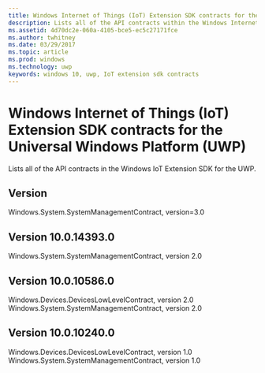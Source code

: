 ```yaml
---
title: Windows Internet of Things (IoT) Extension SDK contracts for the Universal Windows Platform (UWP)
description: Lists all of the API contracts within the Windows Internet of Things Extension SDK for the Universal Windows Platform.
ms.assetid: 4d70dc2e-060a-4105-bce5-ec5c27171fce
ms.author: twhitney
ms.date: 03/29/2017
ms.topic: article
ms.prod: windows
ms.technology: uwp
keywords: windows 10, uwp, IoT extension sdk contracts
---
```

# Windows Internet of Things (IoT) Extension SDK contracts for the Universal Windows Platform (UWP)

Lists all of the API contracts in the Windows IoT Extension SDK for the UWP.

## Version <TBD>

Windows.System.SystemManagementContract, version=3.0

## Version 10.0.14393.0

Windows.System.SystemManagementContract, version 2.0

## Version 10.0.10586.0

Windows.Devices.DevicesLowLevelContract, version 2.0
Windows.System.SystemManagementContract, version 2.0

## Version 10.0.10240.0

Windows.Devices.DevicesLowLevelContract, version 1.0
Windows.System.SystemManagementContract, version 1.0
